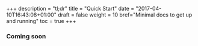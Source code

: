 +++
description = "tl;dr"
title = "Quick Start"
date = "2017-04-10T16:43:08+01:00"
draft = false
weight = 10
bref="Minimal docs to get up and running"
toc = true
+++

### Coming soon